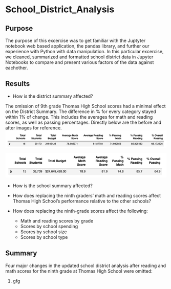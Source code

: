 # School_District_Analysis

## Purpose

The purpose of this excercise was to get familiar with the Juptyter notebook web based application, the pandas library, and further our experience with Python with data manipulation. In this particular excercise, we cleaned, summarized and formatted school district data in Jupyter Notebooks to compare and present various factors of the data against eachother.

## Results

* How is the district summary affected?

The omission of 9th grade Thomas High School scores had a minimal effect on the District Summary. The difference in % for every category stayed within 1% of change. This includes the averages for math and reading scores, as well as passing percentages. Directly below are the before and after images for reference.
![image_name](https://github.com/niklasax/School_District_Analysis/blob/main/Resources/District%20Summary%20(before).png)

![image_name](https://github.com/niklasax/School_District_Analysis/blob/main/Resources/District%20Summary%20(after).png)

* How is the school summary affected?

* How does replacing the ninth graders’ math and reading scores affect Thomas High School’s performance relative to the other schools?

* How does replacing the ninth-grade scores affect the following:
  * Math and reading scores by grade
  * Scores by school spending
  * Scores by school size
  * Scores by school type

## Summary
Four major changes in the updated school district analysis after reading and math scores for the ninth grade at Thomas High School were omitted:

1. gfg
